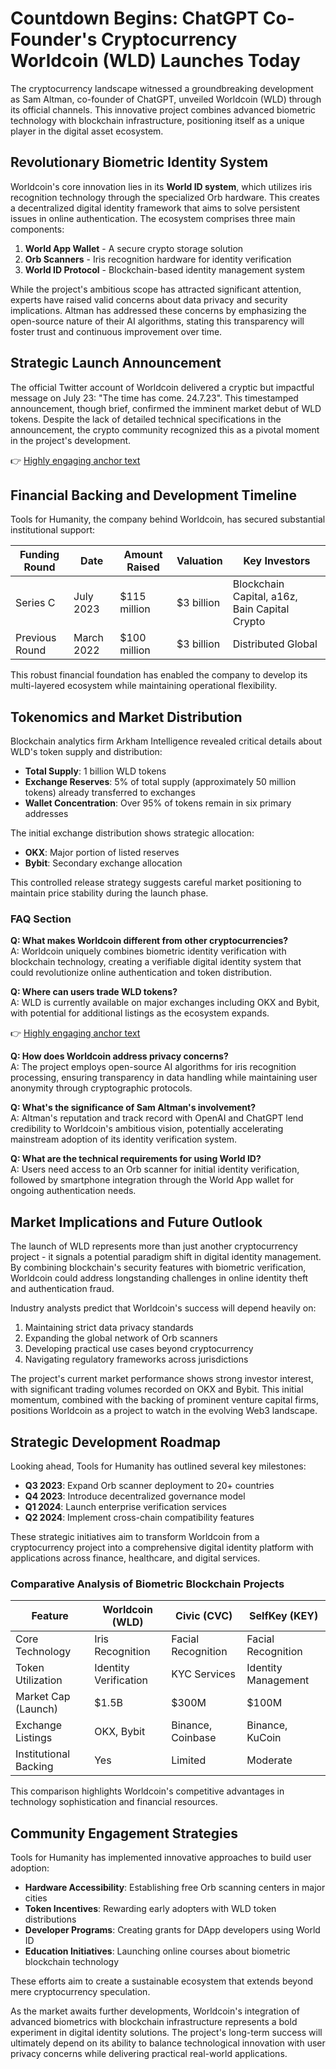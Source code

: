 # Countdown Begins: ChatGPT Co-Founder's Cryptocurrency Worldcoin (WLD) Launches Today

The cryptocurrency landscape witnessed a groundbreaking development as Sam Altman, co-founder of ChatGPT, unveiled Worldcoin (WLD) through its official channels. This innovative project combines advanced biometric technology with blockchain infrastructure, positioning itself as a unique player in the digital asset ecosystem.

## Revolutionary Biometric Identity System

Worldcoin's core innovation lies in its **World ID system**, which utilizes iris recognition technology through the specialized Orb hardware. This creates a decentralized digital identity framework that aims to solve persistent issues in online authentication. The ecosystem comprises three main components:

1. **World App Wallet** - A secure crypto storage solution
2. **Orb Scanners** - Iris recognition hardware for identity verification
3. **World ID Protocol** - Blockchain-based identity management system

While the project's ambitious scope has attracted significant attention, experts have raised valid concerns about data privacy and security implications. Altman has addressed these concerns by emphasizing the open-source nature of their AI algorithms, stating this transparency will foster trust and continuous improvement over time.

## Strategic Launch Announcement

The official Twitter account of Worldcoin delivered a cryptic but impactful message on July 23: "The time has come. 24.7.23". This timestamped announcement, though brief, confirmed the imminent market debut of WLD tokens. Despite the lack of detailed technical specifications in the announcement, the crypto community recognized this as a pivotal moment in the project's development.

👉 [Highly engaging anchor text](https://bit.ly/okx-bonus)

## Financial Backing and Development Timeline

Tools for Humanity, the company behind Worldcoin, has secured substantial institutional support:

| Funding Round | Date       | Amount Raised | Valuation       | Key Investors               |
|---------------|------------|---------------|------------------|-----------------------------|
| Series C      | July 2023  | $115 million  | $3 billion       | Blockchain Capital, a16z, Bain Capital Crypto |
| Previous Round| March 2022 | $100 million  | $3 billion       | Distributed Global          |

This robust financial foundation has enabled the company to develop its multi-layered ecosystem while maintaining operational flexibility.

## Tokenomics and Market Distribution

Blockchain analytics firm Arkham Intelligence revealed critical details about WLD's token supply and distribution:

- **Total Supply**: 1 billion WLD tokens
- **Exchange Reserves**: 5% of total supply (approximately 50 million tokens) already transferred to exchanges
- **Wallet Concentration**: Over 95% of tokens remain in six primary addresses

The initial exchange distribution shows strategic allocation:
- **OKX**: Major portion of listed reserves
- **Bybit**: Secondary exchange allocation

This controlled release strategy suggests careful market positioning to maintain price stability during the launch phase.

### FAQ Section

**Q: What makes Worldcoin different from other cryptocurrencies?**  
A: Worldcoin uniquely combines biometric identity verification with blockchain technology, creating a verifiable digital identity system that could revolutionize online authentication and token distribution.

**Q: Where can users trade WLD tokens?**  
A: WLD is currently available on major exchanges including OKX and Bybit, with potential for additional listings as the ecosystem expands.

👉 [Highly engaging anchor text](https://bit.ly/okx-bonus)

**Q: How does Worldcoin address privacy concerns?**  
A: The project employs open-source AI algorithms for iris recognition processing, ensuring transparency in data handling while maintaining user anonymity through cryptographic protocols.

**Q: What's the significance of Sam Altman's involvement?**  
A: Altman's reputation and track record with OpenAI and ChatGPT lend credibility to Worldcoin's ambitious vision, potentially accelerating mainstream adoption of its identity verification system.

**Q: What are the technical requirements for using World ID?**  
A: Users need access to an Orb scanner for initial identity verification, followed by smartphone integration through the World App wallet for ongoing authentication needs.

## Market Implications and Future Outlook

The launch of WLD represents more than just another cryptocurrency project - it signals a potential paradigm shift in digital identity management. By combining blockchain's security features with biometric verification, Worldcoin could address longstanding challenges in online identity theft and authentication fraud.

Industry analysts predict that Worldcoin's success will depend heavily on:
1. Maintaining strict data privacy standards
2. Expanding the global network of Orb scanners
3. Developing practical use cases beyond cryptocurrency
4. Navigating regulatory frameworks across jurisdictions

The project's current market performance shows strong investor interest, with significant trading volumes recorded on OKX and Bybit. This initial momentum, combined with the backing of prominent venture capital firms, positions Worldcoin as a project to watch in the evolving Web3 landscape.

## Strategic Development Roadmap

Looking ahead, Tools for Humanity has outlined several key milestones:
- **Q3 2023**: Expand Orb scanner deployment to 20+ countries
- **Q4 2023**: Introduce decentralized governance model
- **Q1 2024**: Launch enterprise verification services
- **Q2 2024**: Implement cross-chain compatibility features

These strategic initiatives aim to transform Worldcoin from a cryptocurrency project into a comprehensive digital identity platform with applications across finance, healthcare, and digital services.

### Comparative Analysis of Biometric Blockchain Projects

| Feature               | Worldcoin (WLD)       | Civic (CVC)           | SelfKey (KEY)         |
|-----------------------|-----------------------|-----------------------|-----------------------|
| Core Technology       | Iris Recognition      | Facial Recognition    | Facial Recognition    |
| Token Utilization     | Identity Verification | KYC Services          | Identity Management   |
| Market Cap (Launch)   | $1.5B                 | $300M                 | $100M                 |
| Exchange Listings     | OKX, Bybit            | Binance, Coinbase     | Binance, KuCoin       |
| Institutional Backing | Yes                   | Limited               | Moderate              |

This comparison highlights Worldcoin's competitive advantages in technology sophistication and financial resources.

## Community Engagement Strategies

Tools for Humanity has implemented innovative approaches to build user adoption:
- **Hardware Accessibility**: Establishing free Orb scanning centers in major cities
- **Token Incentives**: Rewarding early adopters with WLD token distributions
- **Developer Programs**: Creating grants for DApp developers using World ID
- **Education Initiatives**: Launching online courses about biometric blockchain technology

These efforts aim to create a sustainable ecosystem that extends beyond mere cryptocurrency speculation.

As the market awaits further developments, Worldcoin's integration of advanced biometrics with blockchain infrastructure represents a bold experiment in digital identity solutions. The project's long-term success will ultimately depend on its ability to balance technological innovation with user privacy concerns while delivering practical real-world applications.